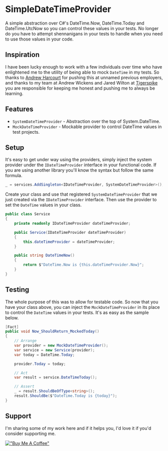 # SimpleDateTimeProvider

A simple abstraction over C#'s DateTime.Now, DateTime.Today and DateTime.UtcNow so you can control these values in your tests. No longer do you have to attempt shennanigans in your tests to handle when you need to use those values in your code.

## Inspiration

I have been lucky enough to work with a few individuals over time who have enlightened me to the utility of being able to mock `DateTime` in my tests.  So thanks to [Andrew Harcourt](https://github.com/uglybugger) for pushing this at unnamed previous employers, and thanks to my team at Andrew Wickens and Jared Wilton at [Tigerspike](https://tigerspike.com) you are responsible for keeping me honest and pushing me to always be learning.

## Features

 * `SystemDateTimeProvider` - Abstraction over the top of System.DateTime. 
 * `MockDateTimeProvider` - Mockable provider to control DateTime values in test projects.


## Setup

It's easy to get under way using the providers, simply inject the system provider under the `IDateTimeProvider` interface in your functional code.  If you are using another library you'll know the syntax but follow the same formula.

```csharp
_ = services.AddSingleton<IDateTimeProvider, SystemDateTimeProvider>();
```

Create your class and use that registered `SystemDateTimeProvider` that we just created via the `IDateTimeProvider` interface.  Then use the provider to set the `DateTime` values in your class.

```csharp
public class Service
{
    private readonly IDateTimeProvider dateTimeProvider;

    public Service(IDateTimeProvider dateTimeProvider)
    {
        this.dateTimeProvider = dateTimeProvider;
    }

    public string DateTimeNow()
    {
        return $"DateTime.Now is {this.dateTimeProvider.Now}";
    }
}
```

## Testing

The whole purpose of this was to allow for testable code.  So now that you have your class above, you can inject the `MockDateTimeProvider` in its place to control the `DateTime` values in your tests.  It's as easy as the sample below.  

```csharp
[Fact]
public void Now_ShouldReturn_MockedToday()
{
    // Arrange
    var provider = new MockDateTimeProvider();
    var service = new Service(provider);
    var today = DateTime.Today;

    provider.Today = today;

    // Act
    var result = service.DateTimeToday();

    // Assert
    _ = result.ShouldBeOfType<string>();
    result.ShouldBe($"DateTime.Today is {today}");
}
```

## Support

I'm sharing some of my work here and if it helps you, I'd love it if you'd consider supporting me.

[!["Buy Me A Coffee"](https://www.buymeacoffee.com/assets/img/guidelines/download-assets-sm-1.svg)](https://www.buymeacoffee.com/stphnwlsh)

